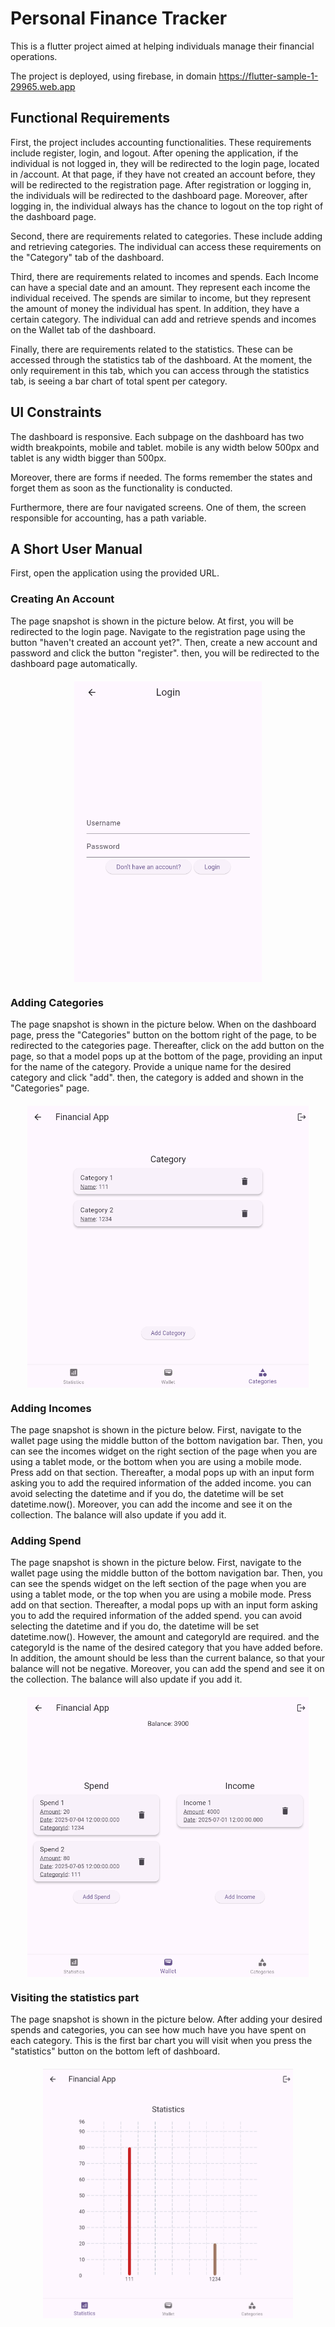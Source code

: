# Personal Finance Tracker

This is a flutter project aimed at helping individuals manage their financial
operations.

The project is deployed, using firebase, in domain
https://flutter-sample-1-29965.web.app

## Functional Requirements

First, the project includes accounting functionalities. These requirements
include register, login, and logout. After opening the application, if the
individual is not logged in, they will be redirected to the login page, located
in /account. At that page, if they have not created an account before, they will
be redirected to the registration page. After registration or logging in, the
individuals will be redirected to the dashboard page. Moreover, after logging
in, the individual always has the chance to logout on the top right of the
dashboard page.

Second, there are requirements related to categories. These include adding and
retrieving categories. The individual can access these requirements on the
"Category" tab of the dashboard.

Third, there are requirements related to incomes and spends. Each Income can
have a special date and an amount. They represent each income the individual
received. The spends are similar to income, but they represent the amount of
money the individual has spent. In addition, they have a certain category. The
individual can add and retrieve spends and incomes on the Wallet tab of the
dashboard.

Finally, there are requirements related to the statistics. These can be accessed
through the statistics tab of the dashboard. At the moment, the only requirement
in this tab, which you can access through the statistics tab, is seeing a bar
chart of total spent per category.

## UI Constraints

The dashboard is responsive. Each subpage on the dashboard has two width
breakpoints, mobile and tablet. mobile is any width below 500px and tablet is
any width bigger than 500px.

Moreover, there are forms if needed. The forms remember the states and forget
them as soon as the functionality is conducted.

Furthermore, there are four navigated screens. One of them, the screen
responsible for accounting, has a path variable.

## A Short User Manual

First, open the application using the provided URL.

### Creating An Account

The page snapshot is shown in the picture below. At first, you will be redirected to the login page. Navigate to the registration page using the button "haven't created an account yet?". Then, create a new account and password and click the button "register". then, you will be redirected to the dashboard page automatically.

<img src="./assets/readme/login.png" alt="Login Snapshot" width="300" style="display: flex; margin: 20px auto;"/>

### Adding Categories

The page snapshot is shown in the picture below. When on the dashboard page, press the "Categories" button on the bottom right of the page, to be redirected to the categories page. Thereafter, click on the add button on the page, so that a model pops up at the bottom of the page, providing an input for the name of the category. Provide a unique name for the desired category and click "add". then, the category is added and shown in the
"Categories" page.

<img src="./assets/readme/categories.png" alt="Login Snapshot" width="450" style="display: flex; margin: 20px auto;"/>

### Adding Incomes

The page snapshot is shown in the picture below. First, navigate to the wallet page using the middle button of the bottom
navigation bar. Then, you can see the incomes widget on the right section of the
page when you are using a tablet mode, or the bottom when you are using a mobile
mode. Press add on that section. Thereafter, a modal pops up with an input form
asking you to add the required information of the added income. you can avoid
selecting the datetime and if you do, the datetime will be set datetime.now().
Moreover, you can add the income and see it on the collection. The balance will
also update if you add it.

### Adding Spend

The page snapshot is shown in the picture below. First, navigate to the wallet page using the middle button of the bottom
navigation bar. Then, you can see the spends widget on the left section of the
page when you are using a tablet mode, or the top when you are using a mobile
mode. Press add on that section. Thereafter, a modal pops up with an input form
asking you to add the required information of the added spend. you can avoid
selecting the datetime and if you do, the datetime will be set datetime.now().
However, the amount and categoryId are required. and the categoryId is the name
of the desired category that you have added before. In addition, the amount
should be less than the current balance, so that your balance will not be
negative. Moreover, you can add the spend and see it on the collection. The
balance will also update if you add it.

<img src="./assets/readme/wallet.png" alt="Login Snapshot" width="450" style="display: flex; margin: 20px auto;"/>

### Visiting the statistics part

The page snapshot is shown in the picture below. After adding your desired spends and categories, you can see how much have you have spent on each category. This is the first bar chart you will visit when you press the "statistics" button on the bottom left of dashboard.

<img src="./assets/readme/statistics.png" alt="Login Snapshot" width="400" style="display: flex; margin: 20px auto;"/>